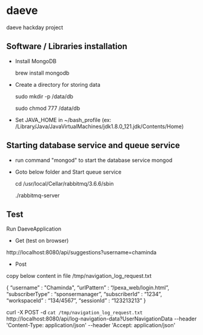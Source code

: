 # daeve
daeve hackday project

Software / Libraries installation
---------------------------------
- Install MongoDB

    brew install mongodb

- Create a directory for storing data

   sudo mkdir -p /data/db

    sudo chmod 777 /data/db

- Set JAVA_HOME in ~/bash_profile (ex: /Library/Java/JavaVirtualMachines/jdk1.8.0_121.jdk/Contents/Home)


Starting database service and queue service
-------------------------------------------

- run command "mongod" to start the database service
    mongod

- Goto below folder and Start queue service

    cd /usr/local/Cellar/rabbitmq/3.6.6/sbin
    
    ./rabbitmq-server

Test
----

Run DaeveApplication

- Get (test on browser)

http://localhost:8080/api/suggestions?username=chaminda

- Post

copy below content in file /tmp/navigation_log_request.txt

{
	“username” : "Chaminda",
	“urlPattern” : “/pexa_web/login.html”,
	“subscriberType” : “sponsermanager”,
	“subscriberId” : “1234”,
	“workspaceId” : “134/4567”,
	“sessionId” : “123213213”
}

curl -X POST -d `cat /tmp/navigation_log_request.txt` http://localhost:8080/api/log-navigation-data?UserNavigationData --header 'Content-Type: application/json' --header 'Accept: application/json'
